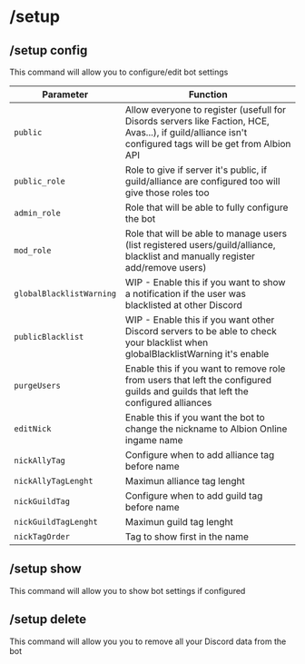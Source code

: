 # /setup

## /setup config

This command will allow you to configure/edit bot settings

| Parameter | Function |
| --- | --- |
| `public` | Allow everyone to register (usefull for Disords servers like Faction, HCE, Avas...), if guild/alliance isn't configured tags will be get from Albion API |
| `public_role` | Role to give if server it's public, if guild/alliance are configured too will give those roles too |
| `admin_role` | Role that will be able to fully configure the bot |
| `mod_role` | Role that will be able to manage users (list registered users/guild/alliance, blacklist and manually register add/remove users) |
| `globalBlacklistWarning` | WIP - Enable this if you want to show a notification if the user was blacklisted at other Discord |
| `publicBlacklist` | WIP - Enable this if you want other Discord servers to be able to check your blacklist when globalBlacklistWarning it's enable |
| `purgeUsers` | Enable this if you want to remove role from users that left the configured guilds and guilds that left the configured alliances |
| `editNick` | Enable this if you want the bot to change the nickname to Albion Online ingame name |
| `nickAllyTag` | Configure when to add alliance tag before name |
| `nickAllyTagLenght` | Maximun alliance tag lenght |
| `nickGuildTag` | Configure when to add guild tag before name  |
| `nickGuildTagLenght` | Maximun guild tag lenght |
| `nickTagOrder` | Tag to show first in the name |

## /setup show

This command will allow you to show bot settings if configured

## /setup delete

This command will allow you you to remove all your Discord data from the bot
